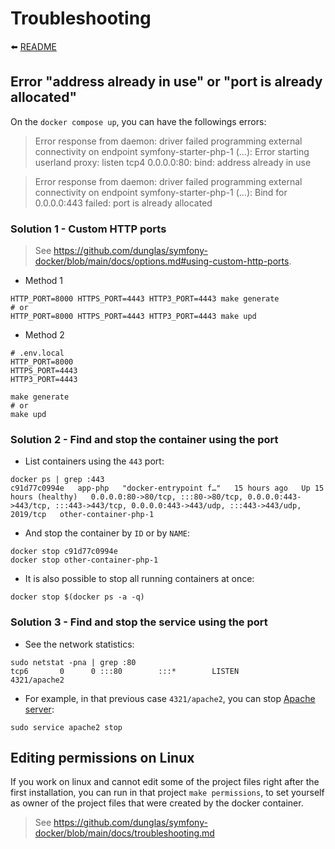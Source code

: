 # Troubleshooting

⬅️ [README](../README.md)

## Error "address already in use" or "port is already allocated"

On the `docker compose up`, you can have the followings errors:

> Error response from daemon: driver failed programming external connectivity on endpoint symfony-starter-php-1 (...): Error starting userland proxy: listen tcp4 0.0.0.0:80: bind: address already in use

> Error response from daemon: driver failed programming external connectivity on endpoint symfony-starter-php-1 (...): Bind for 0.0.0.0:443 failed: port is already allocated

### Solution 1 - Custom HTTP ports

> See https://github.com/dunglas/symfony-docker/blob/main/docs/options.md#using-custom-http-ports.

- Method 1

```shell
HTTP_PORT=8000 HTTPS_PORT=4443 HTTP3_PORT=4443 make generate
# or
HTTP_PORT=8000 HTTPS_PORT=4443 HTTP3_PORT=4443 make upd
```

- Method 2

```dotenv
# .env.local
HTTP_PORT=8000
HTTPS_PORT=4443
HTTP3_PORT=4443
```

```shell
make generate
# or
make upd
```


### Solution 2 - Find and stop the container using the port

- List containers using the `443` port:

```shell
docker ps | grep :443
c91d77c0994e   app-php   "docker-entrypoint f…"   15 hours ago   Up 15 hours (healthy)   0.0.0.0:80->80/tcp, :::80->80/tcp, 0.0.0.0:443->443/tcp, :::443->443/tcp, 0.0.0.0:443->443/udp, :::443->443/udp, 2019/tcp   other-container-php-1
```

- And stop the container by `ID` or by `NAME`:

```shell
docker stop c91d77c0994e
docker stop other-container-php-1
```

- It is also possible to stop all running containers at once:

```shell
docker stop $(docker ps -a -q)
```

### Solution 3 - Find and stop the service using the port

- See the network statistics:

```shell
sudo netstat -pna | grep :80
tcp6       0      0 :::80        :::*        LISTEN        4321/apache2
```

- For example, in that previous case `4321/apache2`, you can stop [Apache server](https://httpd.apache.org/):

```shell
sudo service apache2 stop
````

## Editing permissions on Linux

If you work on linux and cannot edit some of the project files right after the first installation, you can run in that project `make permissions`, to set yourself as owner of the project files that were created by the docker container.

> See https://github.com/dunglas/symfony-docker/blob/main/docs/troubleshooting.md